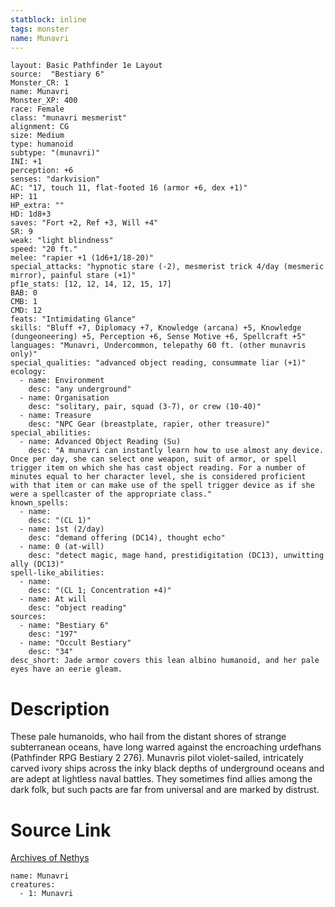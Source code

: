```yaml
---
statblock: inline
tags: monster
name: Munavri
---
```

```statblock
layout: Basic Pathfinder 1e Layout
source:  "Bestiary 6"
Monster_CR: 1
name: Munavri
Monster_XP: 400
race: Female
class: "munavri mesmerist"
alignment: CG
size: Medium
type: humanoid
subtype: "(munavri)"
INI: +1
perception: +6
senses: "darkvision"
AC: "17, touch 11, flat-footed 16 (armor +6, dex +1)"
HP: 11
HP_extra: ""
HD: 1d8+3
saves: "Fort +2, Ref +3, Will +4"
SR: 9
weak: "light blindness"
speed: "20 ft."
melee: "rapier +1 (1d6+1/18-20)"
special_attacks: "hypnotic stare (-2), mesmerist trick 4/day (mesmeric mirror), painful stare (+1)"
pf1e_stats: [12, 12, 14, 12, 15, 17]
BAB: 0
CMB: 1
CMD: 12
feats: "Intimidating Glance"
skills: "Bluff +7, Diplomacy +7, Knowledge (arcana) +5, Knowledge (dungeoneering) +5, Perception +6, Sense Motive +6, Spellcraft +5"
languages: "Munavri, Undercommon, telepathy 60 ft. (other munavris only)"
special_qualities: "advanced object reading, consummate liar (+1)"
ecology:
  - name: Environment
    desc: "any underground"
  - name: Organisation
    desc: "solitary, pair, squad (3-7), or crew (10-40)"
  - name: Treasure
    desc: "NPC Gear (breastplate, rapier, other treasure)"
special_abilities:
  - name: Advanced Object Reading (Su)
    desc: "A munavri can instantly learn how to use almost any device. Once per day, she can select one weapon, suit of armor, or spell trigger item on which she has cast object reading. For a number of minutes equal to her character level, she is considered proficient with that item or can make use of the spell trigger device as if she were a spellcaster of the appropriate class."
known_spells:
  - name:
    desc: "(CL 1)"
  - name: 1st (2/day)
    desc: "demand offering (DC14), thought echo"
  - name: 0 (at-will)
    desc: "detect magic, mage hand, prestidigitation (DC13), unwitting ally (DC13)"
spell-like_abilities:
  - name:
    desc: "(CL 1; Concentration +4)"
  - name: At will
    desc: "object reading"
sources:
  - name: "Bestiary 6"
    desc: "197"
  - name: "Occult Bestiary"
    desc: "34"
desc_short: Jade armor covers this lean albino humanoid, and her pale eyes have an eerie gleam.
```
# Description
These pale humanoids, who hail from the distant shores of strange subterranean oceans, have long warred against the encroaching urdefhans (Pathfinder RPG Bestiary 2 276). Munavris pilot violet-sailed, intricately carved ivory ships across the inky black depths of underground oceans and are adept at lightless naval battles. They sometimes find allies among the dark folk, but such pacts are far from universal and are marked by distrust.
# Source Link
[Archives of Nethys](https://aonprd.com/MonsterDisplay.aspx?ItemName=Munavri)
```encounter-table
name: Munavri
creatures:
  - 1: Munavri
```
